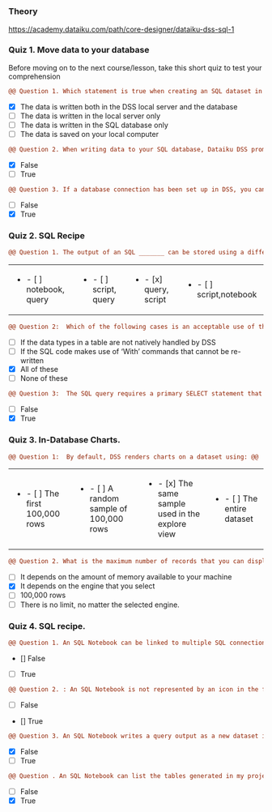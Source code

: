 # 
### Theory
https://academy.dataiku.com/path/core-designer/dataiku-dss-sql-1
### Quiz 1. Move data to your database
Before moving on to the next course/lesson, take this short quiz to test your comprehension

```diff
@@ Question 1. Which statement is true when creating an SQL dataset in DSS? @@
``` 

- [x] The data is written both in the DSS local server and the database 
- [ ] The data is written in the local server only
- [ ] The data is written in the SQL database only
- [ ] The data is saved on your local computer
              
```diff 
@@ Question 2. When writing data to your SQL database, Dataiku DSS prompts you to write a “CREATE TABLE” query? @@
```
- [x] False 
- [ ] True 

```diff  
@@ Question 3. If a database connection has been set up in DSS, you can import data into DSS directly from the database without having to sync or prepare tables? @@
```
- [ ] False
- [x] True
             
### Quiz 2. SQL Recipe
```diff
@@ Question 1. The output of an SQL _______ can be stored using a different database connection than the input, but the output of an SQL _______ must be stored in the same database as the input. @@
``` 

| | | | |
|-|-|-|-|
|<ul><li> - [ ] notebook, query </li> | <ul><li> - [ ] script, query </li> |  <ul><li> - [x] query, script </li> |  <ul><li> - [ ] script,notebook </li> |

```diff  
@@ Question 2:  Which of the following cases is an acceptable use of the SQL Script? @@
```
- [ ] If the data types in a table are not natively handled by DSS
- [ ] If the SQL code makes use of ‘With’ commands that cannot be re-written
- [x] All of these
- [ ] None of these
  
```diff  
@@ Question 3:  The SQL query requires a primary SELECT statement that DSS can use to write the final INSERT INTO a table. @@
```
- [ ] False 
- [x] True 
  
### Quiz 3. In-Database Charts.
```diff  
@@ Question 1:  By default, DSS renders charts on a dataset using: @@
```
| | | | |
|-|-|-|-|
|<ul><li> - [ ] The first 100,000 rows </li> | <ul><li> - [ ] A random sample of 100,000 rows </li> |  <ul><li> - [x] The same sample used in the explore view </li> |  <ul><li> - [ ] The entire dataset </li> |
  
``` diff
@@ Question 2. What is the maximum number of records that you can display in a chart? @@
```
- [ ] It depends on the amount of memory available to your machine
- [x] It depends on the engine that you select
- [ ] 100,000 rows
- [ ] There is no limit, no matter the selected engine.
  
### Quiz 4. SQL recipe.
``` diff
@@ Question 1. An SQL Notebook can be linked to multiple SQL connections? @@
```
- [] False 
- [ ] True 

``` diff   
@@ Question 2. : An SQL Notebook is not represented by an icon in the flow? @@
```
- [ ] False 
- [] True 
  
``` diff  
@@ Question 3. An SQL Notebook writes a query output as a new dataset in your SQL database? @@
```
- [x] False 
- [ ] True 
  
``` diff  
@@ Question . An SQL Notebook can list the tables generated in my project? @@
```
- [ ] False 
- [x] True 
